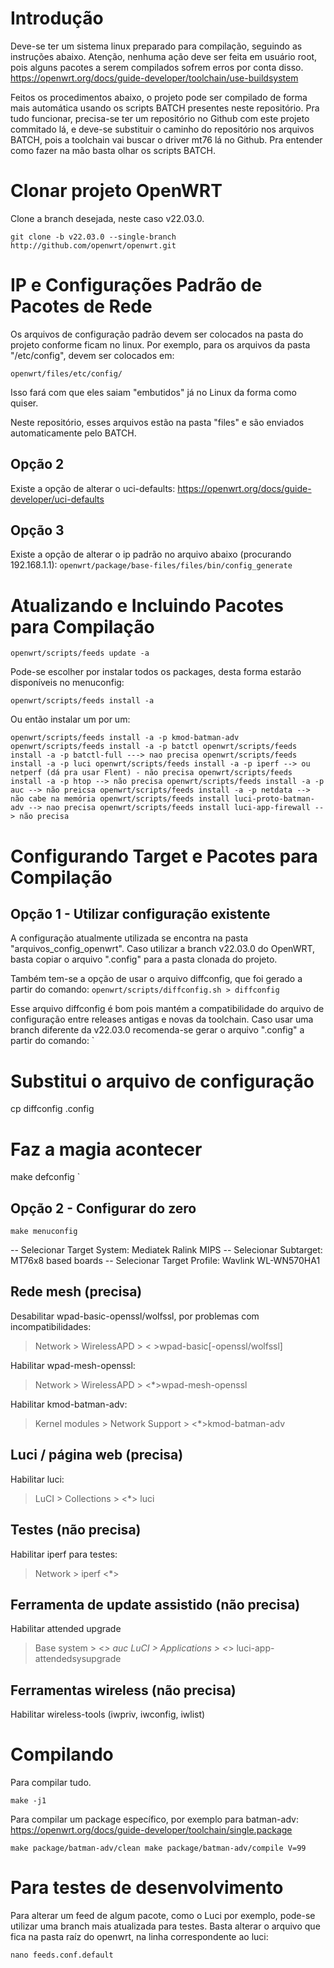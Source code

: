 # Introdução

Deve-se ter um sistema linux preparado para compilação, seguindo as instruções abaixo. Atenção, nenhuma ação deve ser feita em usuário root, pois alguns pacotes a serem compilados sofrem erros por conta disso.
https://openwrt.org/docs/guide-developer/toolchain/use-buildsystem

Feitos os procedimentos abaixo, o projeto pode ser compilado de forma mais automática usando os scripts BATCH presentes neste repositório.
Pra tudo funcionar, precisa-se ter um repositório no Github com este projeto commitado lá, e deve-se substituir o caminho do repositório nos arquivos BATCH, pois a toolchain vai buscar o driver mt76 lá no Github.
Pra entender como fazer na mão basta olhar os scripts BATCH.

# Clonar projeto OpenWRT

Clone a branch desejada, neste caso v22.03.0.

`
git clone -b v22.03.0 --single-branch http://github.com/openwrt/openwrt.git
`

# IP e Configurações Padrão de Pacotes de Rede

Os arquivos de configuração padrão devem ser colocados na pasta do projeto conforme ficam no linux. Por exemplo, para os arquivos da pasta "/etc/config", devem ser colocados em:

`
openwrt/files/etc/config/
`

Isso fará com que eles saiam "embutidos" já no Linux da forma como quiser.

Neste repositório, esses arquivos estão na pasta "files" e são enviados automaticamente pelo BATCH.


## Opção 2

Existe a opção de alterar o uci-defaults: https://openwrt.org/docs/guide-developer/uci-defaults


## Opção 3

Existe a opção de alterar o ip padrão no arquivo abaixo (procurando 192.168.1.1): 
`
openwrt/package/base-files/files/bin/config_generate 
`

# Atualizando e Incluindo Pacotes para Compilação

`
openwrt/scripts/feeds update -a
`

Pode-se escolher por instalar todos os packages, desta forma estarão disponíveis no menuconfig:

`
openwrt/scripts/feeds install -a
`

Ou então instalar um por um:

`
openwrt/scripts/feeds install -a -p kmod-batman-adv
openwrt/scripts/feeds install -a -p batctl
openwrt/scripts/feeds install -a -p batctl-full ---> nao precisa
openwrt/scripts/feeds install -a -p luci
openwrt/scripts/feeds install -a -p iperf --> ou netperf (dá pra usar Flent) - não precisa
openwrt/scripts/feeds install -a -p htop --> não precisa
openwrt/scripts/feeds install -a -p auc --> não preicsa
openwrt/scripts/feeds install -a -p netdata --> não cabe na memória
openwrt/scripts/feeds install luci-proto-batman-adv --> nao precisa
openwrt/scripts/feeds install luci-app-firewall --> não precisa
`

# Configurando Target e Pacotes para Compilação

## Opção 1 - Utilizar configuração existente

A configuração atualmente utilizada se encontra na pasta "arquivos_config_openwrt".
Caso utilizar a branch v22.03.0 do OpenWRT, basta copiar o arquivo ".config" para a pasta clonada do projeto.

Também tem-se a opção de usar o arquivo diffconfig, que foi gerado a partir do comando:
`
openwrt/scripts/diffconfig.sh > diffconfig
`

Esse arquivo diffconfig é bom pois mantém a compatibilidade do arquivo de configuração entre releases antigas e novas da toolchain. Caso usar uma branch diferente da v22.03.0 recomenda-se gerar o arquivo ".config" a partir do comando:
`
# Substitui o arquivo de configuração
cp diffconfig .config
 
# Faz a magia acontecer
make defconfig
`

## Opção 2 - Configurar do zero

`
make menuconfig
`

-- Selecionar Target System: Mediatek Ralink MIPS
-- Selecionar Subtarget: MT76x8 based boards
-- Selecionar Target Profile: Wavlink WL-WN570HA1

## Rede mesh (precisa)

Desabilitar wpad-basic-openssl/wolfssl, por problemas com incompatibilidades:

> Network > WirelessAPD > < >wpad-basic[-openssl/wolfssl]

Habilitar wpad-mesh-openssl:

> Network > WirelessAPD > <*>wpad-mesh-openssl

Habilitar kmod-batman-adv:

> Kernel modules > Network Support > <*>kmod-batman-adv

## Luci / página web (precisa)

Habilitar luci:

> LuCI > Collections > <*> luci

## Testes (não precisa)

Habilitar iperf para testes:

> Network > iperf <*>

## Ferramenta de update assistido (não precisa)

Habilitar attended upgrade

> Base system > <*> auc
> LuCI > Applications > <*> luci-app-attendedsysupgrade

## Ferramentas wireless (não precisa)

Habilitar wireless-tools (iwpriv, iwconfig, iwlist)


# Compilando

Para compilar tudo.

`
make -j1
`

Para compilar um package específico, por exemplo para batman-adv: https://openwrt.org/docs/guide-developer/toolchain/single.package

`
make package/batman-adv/clean
make package/batman-adv/compile V=99
`


# Para testes de desenvolvimento

Para alterar um feed de algum pacote, como o Luci por exemplo, pode-se utilizar uma branch mais atualizada para testes.
Basta alterar o arquivo que fica na pasta raíz do openwrt, na linha correspondente ao luci:

`
nano feeds.conf.default
`